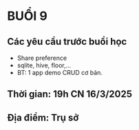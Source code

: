 # BUỔI 9

## Các yêu cầu trước buổi học

- Share preference
- sqlite, hive, floor,...
- BT: 1 app demo CRUD cơ bản.

## Thời gian: 19h CN 16/3/2025

## Địa điểm: Trụ sở
